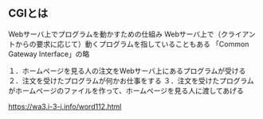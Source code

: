 ## CGIとは

Webサーバ上でプログラムを動かすための仕組み
Webサーバ上で（クライアントからの要求に応じて）動くプログラムを指していることもある
「Common Gateway Interface」の略

１．ホームページを見る人の注文をWebサーバ上にあるプログラムが受ける
２．注文を受けたプログラムが何かお仕事をする
３．注文を受けたプログラムがホームページのファイルを作って、ホームページを見る人に渡してあげる

https://wa3.i-3-i.info/word112.html
